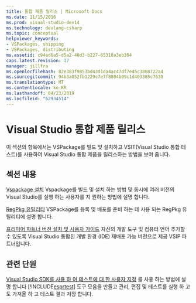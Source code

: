```yaml
---
title: 통합 제품 릴리스 | Microsoft Docs
ms.date: 11/15/2016
ms.prod: visual-studio-dev14
ms.technology: devlang-csharp
ms.topic: conceptual
helpviewer_keywords:
- VSPackages, shipping
- VSPackages, distributing
ms.assetid: c94ed6a5-d5a2-40d3-b227-65318a3eb364
caps.latest.revision: 17
manager: jillfra
ms.openlocfilehash: 82e383f9853bd43d1da4ac47df7e45c3808722a4
ms.sourcegitcommit: 94b3a052fb1229c7e7f8804b09c1d403385c7630
ms.translationtype: MT
ms.contentlocale: ko-KR
ms.lasthandoff: 04/23/2019
ms.locfileid: "62934514"
---
```

# <a name="releasing-a-visual-studio-integration-product"></a>Visual Studio 통합 제품 릴리스
이 섹션의 항목에서는 VSPackage를 빌드 및 설치하고 VSIT(Visual Studio 통합 테스트)를 사용하여 Visual Studio 통합 제품을 릴리스하는 방법을 보여 줍니다.

## <a name="in-this-section"></a>섹션 내용
 [Vspackage 설치](../misc/installing-vspackages.md) Vspackage를 빌드 및 설치 하는 방법 및 동시에 여러 버전의 Visual Studio를 실행 하는 사용자를 지 원하는 방법에 설명 합니다.

 [RegPkg 유틸리티](../extensibility/internals/regpkg-utility.md) VSPackage를 등록 및 배포를 준비 하는 데 사용 되는 RegPkg 유틸리티에 설명 합니다.

 [프리미어 파트너 버전 설치 및 사용자 가이드](http://msdn.microsoft.com/8ee4dad7-95d3-4f2d-a8d4-3ba9a80ecae2) 자신의 개발 도구 및 컴퓨터 언어 추가할 수 있도록 Visual Studio 통합된 개발 환경 (IDE) 재배포 가능 버전으로 제공 VSIP 파트너입니다.

## <a name="related-sections"></a>관련 단원
 [Visual Studio SDK를 사용 하 여 테스트에 대 한 사용자 지정](http://msdn.microsoft.com/9cf7a840-dd66-4b00-90f7-e00e40370a69) 를 사용 하는 방법에 설명 합니다 [!INCLUDE[esprtest](../includes/esprtest-md.md)] 도구 모음을 만들고 관리, 편집 및 테스트를 실행 하 고도 가져올 하 고 테스트 결과 저장 합니다.